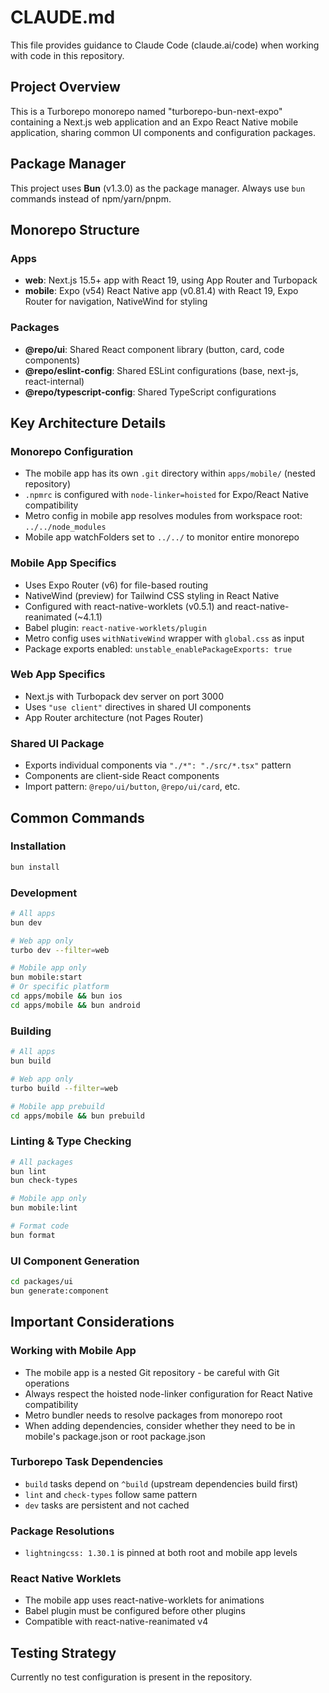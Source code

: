 # CLAUDE.md

This file provides guidance to Claude Code (claude.ai/code) when working with code in this repository.

## Project Overview

This is a Turborepo monorepo named "turborepo-bun-next-expo" containing a Next.js web application and an Expo React Native mobile application, sharing common UI components and configuration packages.

## Package Manager

This project uses **Bun** (v1.3.0) as the package manager. Always use `bun` commands instead of npm/yarn/pnpm.

## Monorepo Structure

### Apps

- **web**: Next.js 15.5+ app with React 19, using App Router and Turbopack
- **mobile**: Expo (v54) React Native app (v0.81.4) with React 19, Expo Router for navigation, NativeWind for styling

### Packages

- **@repo/ui**: Shared React component library (button, card, code components)
- **@repo/eslint-config**: Shared ESLint configurations (base, next-js, react-internal)
- **@repo/typescript-config**: Shared TypeScript configurations

## Key Architecture Details

### Monorepo Configuration

- The mobile app has its own `.git` directory within `apps/mobile/` (nested repository)
- `.npmrc` is configured with `node-linker=hoisted` for Expo/React Native compatibility
- Metro config in mobile app resolves modules from workspace root: `../../node_modules`
- Mobile app watchFolders set to `../../` to monitor entire monorepo

### Mobile App Specifics

- Uses Expo Router (v6) for file-based routing
- NativeWind (preview) for Tailwind CSS styling in React Native
- Configured with react-native-worklets (v0.5.1) and react-native-reanimated (~4.1.1)
- Babel plugin: `react-native-worklets/plugin`
- Metro config uses `withNativeWind` wrapper with `global.css` as input
- Package exports enabled: `unstable_enablePackageExports: true`

### Web App Specifics

- Next.js with Turbopack dev server on port 3000
- Uses `"use client"` directives in shared UI components
- App Router architecture (not Pages Router)

### Shared UI Package

- Exports individual components via `"./*": "./src/*.tsx"` pattern
- Components are client-side React components
- Import pattern: `@repo/ui/button`, `@repo/ui/card`, etc.

## Common Commands

### Installation

```bash
bun install
```

### Development

```bash
# All apps
bun dev

# Web app only
turbo dev --filter=web

# Mobile app only
bun mobile:start
# Or specific platform
cd apps/mobile && bun ios
cd apps/mobile && bun android
```

### Building

```bash
# All apps
bun build

# Web app only
turbo build --filter=web

# Mobile app prebuild
cd apps/mobile && bun prebuild
```

### Linting & Type Checking

```bash
# All packages
bun lint
bun check-types

# Mobile app only
bun mobile:lint

# Format code
bun format
```

### UI Component Generation

```bash
cd packages/ui
bun generate:component
```

## Important Considerations

### Working with Mobile App

- The mobile app is a nested Git repository - be careful with Git operations
- Always respect the hoisted node-linker configuration for React Native compatibility
- Metro bundler needs to resolve packages from monorepo root
- When adding dependencies, consider whether they need to be in mobile's package.json or root package.json

### Turborepo Task Dependencies

- `build` tasks depend on `^build` (upstream dependencies build first)
- `lint` and `check-types` follow same pattern
- `dev` tasks are persistent and not cached

### Package Resolutions

- `lightningcss: 1.30.1` is pinned at both root and mobile app levels

### React Native Worklets

- The mobile app uses react-native-worklets for animations
- Babel plugin must be configured before other plugins
- Compatible with react-native-reanimated v4

## Testing Strategy

Currently no test configuration is present in the repository.
